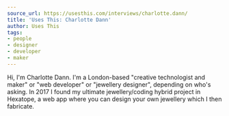 ```yaml
---
source_url: https://usesthis.com/interviews/charlotte.dann/
title: 'Uses This: Charlotte Dann'
author: Uses This
tags:
- people
- designer
- developer
- maker
---
```


Hi, I'm Charlotte Dann. I'm a London-based "creative technologist and maker" or "web developer" or "jewellery designer", depending on who's asking. In 2017 I found my ultimate jewellery/coding hybrid project in Hexatope, a web app where you can design your own jewellery which I then fabricate.
